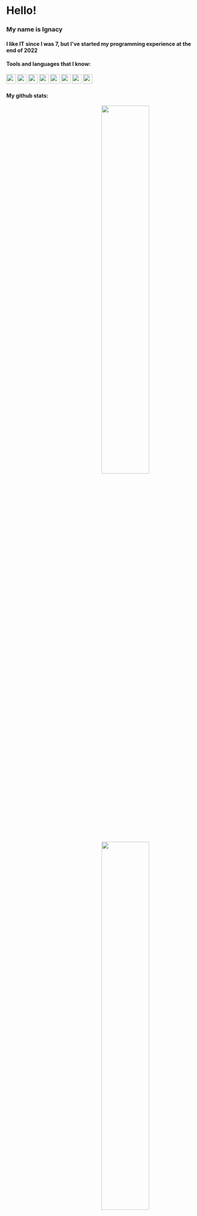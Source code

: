 <h1>Hello!</h1>
<h3>My name is Ignacy</h3>
<h4>I like IT since I was 7, but I've started my programming experience at the end of 2022</h4>
<h4>Tools and languages that I know:</h4>
<img src="https://cdn.jsdelivr.net/npm/programming-languages-logos/src/html/html.png" height="25">
<img src="https://cdn.jsdelivr.net/npm/programming-languages-logos/src/javascript/javascript.png" height="25">
<img src="https://cdn.jsdelivr.net/npm/programming-languages-logos/src/typescript/typescript.png" height="25">
<img src="https://cdn.jsdelivr.net/npm/programming-languages-logos/src/python/python.png" height="25">
<img src="https://external-content.duckduckgo.com/iu/?u=https%3A%2F%2Fcdn.freebiesupply.com%2Flogos%2Flarge%2F2x%2Fgit-icon-logo-png-transparent.png&f=1&nofb=1&ipt=7cf14ab235237068fcff38ee11e336605e29d6bd5f2c43e561f12c9a9583394c&ipo=images" height="25">
<img src="https://external-content.duckduckgo.com/iu/?u=https%3A%2F%2Fpngimg.com%2Fuploads%2Fgithub%2Fgithub_PNG40.png&f=1&nofb=1&ipt=86a457a035db6b4bc77ce79e08788cf4a03465df5c315c5c55bc72282c9ab63e&ipo=images" height="25">
<img src="https://external-content.duckduckgo.com/iu/?u=https%3A%2F%2Fwww.ivankrizsan.se%2Fwp-content%2Fuploads%2F2018%2F06%2Fgitlab-logo.png&f=1&nofb=1&ipt=a0d51c5cde8dccf231544f906bdc8d467c4d4c76c865f44d16dee12b952c527f&ipo=images" height="25">
<img src="https://external-content.duckduckgo.com/iu/?u=https%3A%2F%2Fexternal-preview.redd.it%2FWSuAcyz1u8MoF8cokXspkmOIn8oWXaE8JH-SGXbUUW0.png%3Fauto%3Dwebp%26s%3Da6abc62ecb4a08f2bf2f287b79c9bd93006791d1&f=1&nofb=1&ipt=eb34ed41aa661b47191761671c9038f9ad4fc1794d5f6a0ac4d2ef8276e74c98&ipo=images" height="25">

<h4>My github stats:</h4>

<img align="right" width="50%" src="https://github-readme-stats.vercel.app/api?username=ignxcy&title_color=eb1f6a&icon_color=999&text_color=999999&bg_color=0,27282200,0000000F&show_icons=true&hide_border=true&count_private=true">

<img align='right' width='50%' src="https://github-readme-stats.vercel.app/api/top-langs/?username=ignxcy&hide=&layout=compact&card_width=495&title_color=eb1f6a&icon_color=e28905&text_color=999999&bg_color=0,27282200,0000000F&hide_border=true">